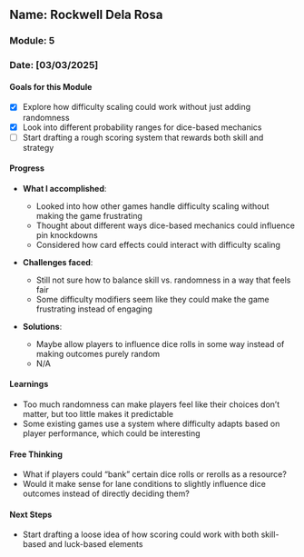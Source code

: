 <!-- Markdown Docs: https://docs.github.com/en/get-started/writing-on-github/getting-started-with-writing-and-formatting-on-github/basic-writing-and-formatting-syntax -->
## Name: Rockwell Dela Rosa  
### Module: 5  

<!-- Repeat the below as needed-->
### Date: [03/03/2025]  

#### Goals for this Module  
- [x] Explore how difficulty scaling could work without just adding randomness  
- [x] Look into different probability ranges for dice-based mechanics  
- [ ] Start drafting a rough scoring system that rewards both skill and strategy  

#### Progress  
- **What I accomplished**:  
  - Looked into how other games handle difficulty scaling without making the game frustrating  
  - Thought about different ways dice-based mechanics could influence pin knockdowns  
  - Considered how card effects could interact with difficulty scaling  

- **Challenges faced**:  
  - Still not sure how to balance skill vs. randomness in a way that feels fair  
  - Some difficulty modifiers seem like they could make the game frustrating instead of engaging  

- **Solutions**:  
  - Maybe allow players to influence dice rolls in some way instead of making outcomes purely random  
  - N/A  

#### Learnings  
- Too much randomness can make players feel like their choices don’t matter, but too little makes it predictable  
- Some existing games use a system where difficulty adapts based on player performance, which could be interesting  

#### Free Thinking  
- What if players could “bank” certain dice rolls or rerolls as a resource?  
- Would it make sense for lane conditions to slightly influence dice outcomes instead of directly deciding them?  

#### Next Steps  
- Start drafting a loose idea of how scoring could work with both skill-based and luck-based elements  
